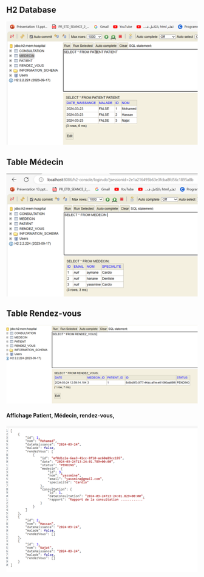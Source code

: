 <h2>H2 Database </h2>
<img src="captures/h2console.PNG">

<h2> Table Médecin</h2>
<img src="captures/tabmedcin.PNG">

<h2> Table Rendez-vous</h2>
<img src="captures/IDrdvcon.PNG">

<h4>Affichage Patient, Médecin, rendez-vous,</h4>
<img src="captures/RESULTATWEB.PNG">








